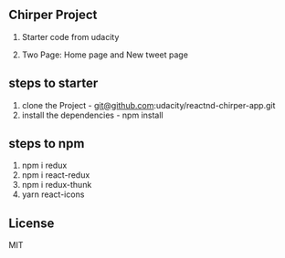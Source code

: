 ## Chirper Project

1. Starter code from udacity

2. Two Page: Home page and New tweet page

## steps to starter

1. clone the Project - git@github.com:udacity/reactnd-chirper-app.git
2. install the dependencies - npm install

## steps to npm

1. npm i redux
2. npm i react-redux
3. npm i redux-thunk
4. yarn react-icons

## License

MIT
